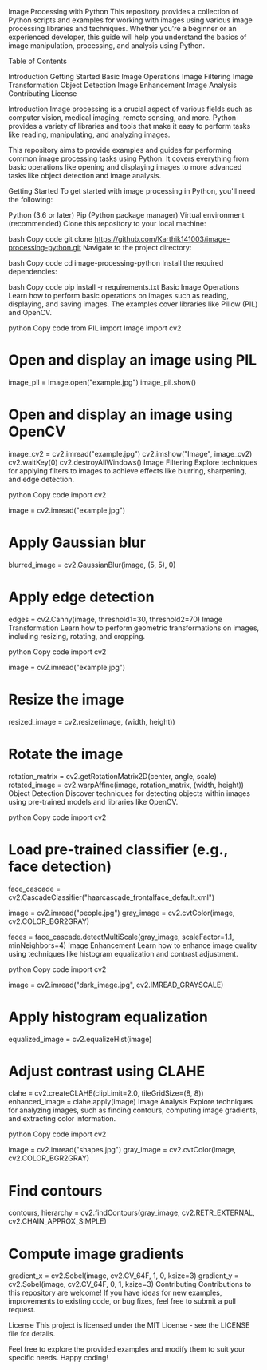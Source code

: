 Image Processing with Python
This repository provides a collection of Python scripts and examples for working with images using various image processing libraries and techniques. Whether you're a beginner or an experienced developer, this guide will help you understand the basics of image manipulation, processing, and analysis using Python.

Table of Contents

Introduction
Getting Started
Basic Image Operations
Image Filtering
Image Transformation
Object Detection
Image Enhancement
Image Analysis
Contributing
License

Introduction
Image processing is a crucial aspect of various fields such as computer vision, medical imaging, remote sensing, and more. Python provides a variety of libraries and tools that make it easy to perform tasks like reading, manipulating, and analyzing images.

This repository aims to provide examples and guides for performing common image processing tasks using Python. It covers everything from basic operations like opening and displaying images to more advanced tasks like object detection and image analysis.

Getting Started
To get started with image processing in Python, you'll need the following:

Python (3.6 or later)
Pip (Python package manager)
Virtual environment (recommended)
Clone this repository to your local machine:

bash
Copy code
git clone https://github.com/Karthik141003/image-processing-python.git
Navigate to the project directory:

bash
Copy code
cd image-processing-python
Install the required dependencies:

bash
Copy code
pip install -r requirements.txt
Basic Image Operations
Learn how to perform basic operations on images such as reading, displaying, and saving images. The examples cover libraries like Pillow (PIL) and OpenCV.

python
Copy code
from PIL import Image
import cv2

# Open and display an image using PIL
image_pil = Image.open("example.jpg")
image_pil.show()

# Open and display an image using OpenCV
image_cv2 = cv2.imread("example.jpg")
cv2.imshow("Image", image_cv2)
cv2.waitKey(0)
cv2.destroyAllWindows()
Image Filtering
Explore techniques for applying filters to images to achieve effects like blurring, sharpening, and edge detection.

python
Copy code
import cv2

image = cv2.imread("example.jpg")

# Apply Gaussian blur
blurred_image = cv2.GaussianBlur(image, (5, 5), 0)

# Apply edge detection
edges = cv2.Canny(image, threshold1=30, threshold2=70)
Image Transformation
Learn how to perform geometric transformations on images, including resizing, rotating, and cropping.

python
Copy code
import cv2

image = cv2.imread("example.jpg")

# Resize the image
resized_image = cv2.resize(image, (width, height))

# Rotate the image
rotation_matrix = cv2.getRotationMatrix2D(center, angle, scale)
rotated_image = cv2.warpAffine(image, rotation_matrix, (width, height))
Object Detection
Discover techniques for detecting objects within images using pre-trained models and libraries like OpenCV.

python
Copy code
import cv2

# Load pre-trained classifier (e.g., face detection)
face_cascade = cv2.CascadeClassifier("haarcascade_frontalface_default.xml")

image = cv2.imread("people.jpg")
gray_image = cv2.cvtColor(image, cv2.COLOR_BGR2GRAY)

faces = face_cascade.detectMultiScale(gray_image, scaleFactor=1.1, minNeighbors=4)
Image Enhancement
Learn how to enhance image quality using techniques like histogram equalization and contrast adjustment.

python
Copy code
import cv2

image = cv2.imread("dark_image.jpg", cv2.IMREAD_GRAYSCALE)

# Apply histogram equalization
equalized_image = cv2.equalizeHist(image)

# Adjust contrast using CLAHE
clahe = cv2.createCLAHE(clipLimit=2.0, tileGridSize=(8, 8))
enhanced_image = clahe.apply(image)
Image Analysis
Explore techniques for analyzing images, such as finding contours, computing image gradients, and extracting color information.

python
Copy code
import cv2

image = cv2.imread("shapes.jpg")
gray_image = cv2.cvtColor(image, cv2.COLOR_BGR2GRAY)

# Find contours
contours, hierarchy = cv2.findContours(gray_image, cv2.RETR_EXTERNAL, cv2.CHAIN_APPROX_SIMPLE)

# Compute image gradients
gradient_x = cv2.Sobel(image, cv2.CV_64F, 1, 0, ksize=3)
gradient_y = cv2.Sobel(image, cv2.CV_64F, 0, 1, ksize=3)
Contributing
Contributions to this repository are welcome! If you have ideas for new examples, improvements to existing code, or bug fixes, feel free to submit a pull request.

License
This project is licensed under the MIT License - see the LICENSE file for details.

Feel free to explore the provided examples and modify them to suit your specific needs. Happy coding!
